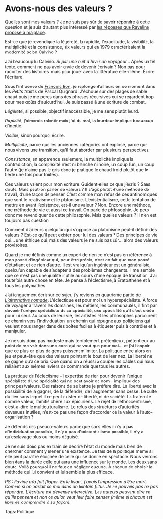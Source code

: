 # Avons-nous des valeurs ?

Quelles sont mes valeurs ? Je ne suis pas sûr de savoir répondre à cette question et je suis d’autant plus intéressé par [les réponses que Raveline propose à ma place](http://raveline.posterous.com/le-silence-des-passions-i).

Est-ce que je revendique la légèreté, la rapidité, l’exactitude, la visibilité, la multiplicité et la consistance, six valeurs qui en 1979 caractérisaient la modernité selon Calvino ?

J’ai beaucoup lu Calvino. *Si par une nuit d’hiver un voyageur…* Après un tel texte, comment ne pas avoir envie de devenir écrivain ? Non pas pour raconter des histoires, mais pour jouer avec la littérature elle-même. Écrire l’écriture.

Sous l’influence de [François Bon](http://www.tierslivre.net/), je replonge d’ailleurs en ce moment dans les *Petits traités* de Pascal Quignard. J'échoue sur des plages de sable chaud puis je me perds dans des phrases récursives qui se regardent trop pour mes goûts d’aujourd’hui. Je suis passé à une écriture de combat.

*Légèreté*, si possible, objectif inaccessible, je me sens plutôt lourd.

*Rapidité*, j’aimerais ralentir mais j'ai du mal, la lourdeur implique beaucoup d’inertie.

*Visible*, sinon pourquoi écrire.

*Multiplicité*, parce que les anciennes catégories ont explosé, parce que nous vivons une transition, qu’il faut aborder par plusieurs perspectives.

*Consistance*, en apparence seulement, la multiplicité implique la contradiction, la complexité n’est ni blanche ni noire, un coup l’un, un coup l’autre (je n’aime pas le gris donc je pratique le chaud froid plutôt que le tiède une fois pour toutes).

Ces valeurs valent pour mon écriture. Guident-elles ce que j’écris ? Sans doute. Mais peut-on parler de valeurs ? Il s’agit plutôt d’une méthode de travail, d’une façon de penser. C’est comme mon refus de ces antinomiques que sont le relativisme et le platonisme. L’existentialisme, cette tentation de mettre en avant l’existence, est-il une valeur ? Non. Encore une méthode, une méthode de vie et aussi de travail. On parle de philosophie. Je peux donc me revendiquer de cette philosophie. Mais quelles valeurs ? Il n’en est toujours pas question.

Comment d’ailleurs quelqu’un qui s’oppose au platonisme peut-il définir des valeurs ? Est-ce qu’il peut exister pour lui des valeurs ? Des principes de vie oui… une éthique oui, mais des valeurs je ne suis pas sûr... alors des valeurs provisoires.

Quand je me définis comme un expert de rien ce n’est pas en référence à mon passé d’ingénieur qui, pour être précis, n’est en fait que mon passé d’étudiant et de rien d’autre. Il est vrai qu’un ingénieur est un généraliste, quelqu’un capable de s’adapter à des problèmes changeants. Il me semble que ce n’est pas une qualité inutile au cours d’une époque de transition. J’ai toutefois autre chose en tête. Je pense à l’éclectisme, à Ératosthène et à tous les polymathes.

J’ai longuement écrit sur ce sujet, j’y reviens en quatrième partie de [*L’alternative nomade*](/alternative-nomade/). L’éclectique est pour moi un hyperspécialiste. À force de voyager à travers les domaines, les métiers, les communautés, il finit par devenir l’unique spécialiste de sa spécialité, une spécialité qu’il s’est créée pour lui seul. Au cours de leur vie, les artistes et les philosophes parcourent ce chemin vers l’individuation, un chemin qui répugne aux politiciens qui veulent nous ranger dans des boîtes faciles à étiqueter puis à contrôler et à manipuler.

Je ne suis donc pas modeste mais terriblement prétentieux, prétentieux au point de me voir dans une case qui ne vaut que pour moi… et j’ai l’espoir que de plus en plus de gens puissent m’imiter. La politique entre alors en jeu et peut-être que des valeurs pointent le bout de leur nez. La liberté ne se gagne qu’à ce prix. Que quand on a réussi à couper les câbles qui nous reliaient aux mêmes leviers de commande que tous les autres.

La pratique de l’éclectisme – l’expertise de rien pour devenir l’unique spécialiste d’une spécialité qui ne peut avoir de nom – implique des principes/valeurs. Des raisons de se battre je préfère dire. La liberté avec la possibilité de la gagner, de la défendre, de l’augmenter sans cesse. Le culte du lien sans lequel il ne peut exister de liberté, ni de société. La fraternité comme valeur, l’amitié chère aux épicuriens. Le rejet de l’ethnocentrisme, c’est-à-dire le multiculturalisme. Le refus des structures d’autorités devenues inutiles, n’est-ce pas une façon d’accorder de la valeur à l’auto-organisation ?

Je défends ces pseudo-valeurs parce que sans elles il n’y a pas d’individuation possible, il n’y a pas d’existentialisme possible, il n’y a qu’esclavage plus ou moins déguisé.

Je ne suis donc pas en train de décrire l’état du monde mais bien de chercher comment y mener une existence. Je fais de la politique même si elle peut paraître éloignée de celle qui se donne en spectacle. Nous verrons bien dans la durée celle qui aura une influence sur le monde. Les deux sans doute. Voilà pourquoi il ne faut en négliger aucune. À chacun de choisir la méthode qui lui convient et lui semble la plus efficace.

*PS : Ravine m’a fait flipper. En le lisant, j’avais l’impression d’être mort. Comme si on parlait de moi dans un lointain futur. Je ne pouvais pas ne pas répondre. L’écriture est devenue interactive. Les auteurs peuvent dire ce qu’ils pensent et non ce qu’on veut leur faire penser (même si chacun est libre de comprendre à sa façon).*

Tags: Politique